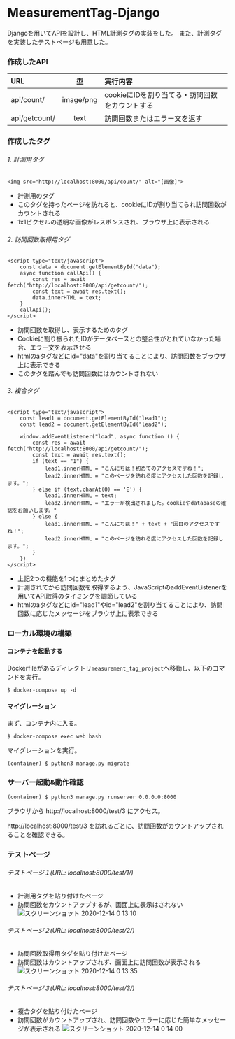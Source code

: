 # MeasurementTag-Django
Djangoを用いてAPIを設計し、HTML計測タグの実装をした。
また、計測タグを実装したテストページも用意した。

### 作成したAPI
| URL | 型 | 実行内容 |
|:------------|:-------:|:----------|
| api/count/ | image/png | cookieにIDを割り当てる・訪問回数をカウントする |
| api/getcount/ | text | 訪問回数またはエラー文を返す |

### 作成したタグ
###### 1. 計測用タグ
```<img src="http://localhost:8000/api/count/" alt="[画像]">```
- 計測用のタグ
- このタグを持ったページを訪れると、cookieにIDが割り当てられ訪問回数がカウントされる
- 1x1ピクセルの透明な画像がレスポンスされ、ブラウザ上に表示される

###### 2. 訪問回数取得用タグ
```
<script type="text/javascript">
    const data = document.getElementById("data");
    async function callApi() {
        const res = await fetch("http://localhost:8000/api/getcount/");
        const text = await res.text();
        data.innerHTML = text;
    }
    callApi();
</script>
```
- 訪問回数を取得し、表示するためのタグ
- Cookieに割り振られたIDがデータベースとの整合性がとれていなかった場合、エラー文を表示させる
- htmlのaタグなどにid="data"を割り当てることにより、訪問回数をブラウザ上に表示できる
- このタグを踏んでも訪問回数にはカウントされない

###### 3. 複合タグ
```
<script type="text/javascript">
    const lead1 = document.getElementById("lead1");
    const lead2 = document.getElementById("lead2");

    window.addEventListener("load", async function () {
        const res = await fetch("http://localhost:8000/api/getcount/");
        const text = await res.text();
        if (text == "1") {
            lead1.innerHTML = "こんにちは！初めてのアクセスですね！";
            lead2.innerHTML = "このページを訪れる度にアクセスした回数を記録します。";
        } else if (text.charAt(0) == 'E') {
            lead1.innerHTML = text;
            lead2.innerHTML = "エラーが検出されました。cookieやdatabaseの確認をお願いします。"
        } else {
            lead1.innerHTML = "こんにちは！" + text + "回目のアクセスですね！";
            lead2.innerHTML = "このページを訪れる度にアクセスした回数を記録します。";
        }
    })
</script>
```
- 上記2つの機能を1つにまとめたタグ
- 計測されてから訪問回数を取得するよう、JavaScriptのaddEventListenerを用いてAPI取得のタイミングを調節している
- htmlのaタグなどにid="lead1"やid="lead2"を割り当てることにより、訪問回数に応じたメッセージをブラウザ上に表示できる

### ローカル環境の構築
#### コンテナを起動する

Dockerfileがあるディレクトリ`measurement_tag_project`へ移動し、以下のコマンドを実行。
```
$ docker-compose up -d
```

#### マイグレーション
まず、コンテナ内に入る。
```
$ docker-compose exec web bash
```

マイグレーションを実行。
```
(container) $ python3 manage.py migrate
```

### サーバー起動&動作確認
```
(container) $ python3 manage.py runserver 0.0.0.0:8000
```

ブラウザから http://localhost:8000/test/3 にアクセス。

http://localhost:8000/test/3 を訪れるごとに、訪問回数がカウントアップされることを確認できる。

### テストページ
###### テストページ１(URL: localhost:8000/test/1/)
- 計測用タグを貼り付けたページ
- 訪問回数をカウントアップするが、画面上に表示はされない
![スクリーンショット 2020-12-14 0 13 10](https://user-images.githubusercontent.com/73047429/102015888-7a8caa00-3da1-11eb-88b6-3a5b7e14fe19.png)
###### テストページ２(URL: localhost:8000/test/2/)
- 訪問回数取得用タグを貼り付けたページ
- 訪問回数はカウントアップされず、画面上に訪問回数が表示される
![スクリーンショット 2020-12-14 0 13 35](https://user-images.githubusercontent.com/73047429/102015929-ab6cdf00-3da1-11eb-9fab-9ba5da80e8f8.png)
###### テストページ３(URL: localhost:8000/test/3/)
- 複合タグを貼り付けたページ
- 訪問回数がカウントアップされ、訪問回数やエラーに応じた簡単なメッセージが表示される
![スクリーンショット 2020-12-14 0 14 00](https://user-images.githubusercontent.com/73047429/102015945-bc1d5500-3da1-11eb-8d62-b4bf9db6a63d.png)

